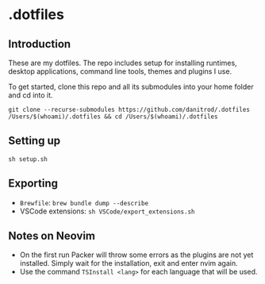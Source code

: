 # .dotfiles

## Introduction

These are my dotfiles. The repo includes setup for installing runtimes, desktop applications, command line tools, themes and plugins I use.

To get started, clone this repo and all its submodules into your home folder and cd into it.

`git clone --recurse-submodules https://github.com/danitrod/.dotfiles /Users/$(whoami)/.dotfiles && cd /Users/$(whoami)/.dotfiles`

## Setting up

`sh setup.sh`

## Exporting

- `Brewfile`: `brew bundle dump --describe`
- VSCode extensions: `sh VSCode/export_extensions.sh`

## Notes on Neovim

- On the first run Packer will throw some errors as the plugins are not yet installed. Simply wait
for the installation, exit and enter nvim again. 
- Use the command `TSInstall <lang>` for each language that will be used.
